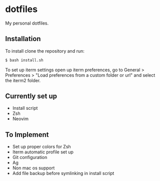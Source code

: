 # dotfiles

My personal dotfiles.

## Installation
To install clone the repository and run:
```sh
$ bash install.sh
```

To set up iterm settings open up iterm preferences, go to General > Preferences > "Load preferences from a custom folder or url" and select the iterm2 folder.

## Currently set up
  - Install script
  - Zsh
  - Neovim

## To Implement
  - Set up proper colors for Zsh
  - Iterm automatic profile set up
  - Git configuration
  - Ag
  - Non mac os support
  - Add file backup before symlinking in install script
